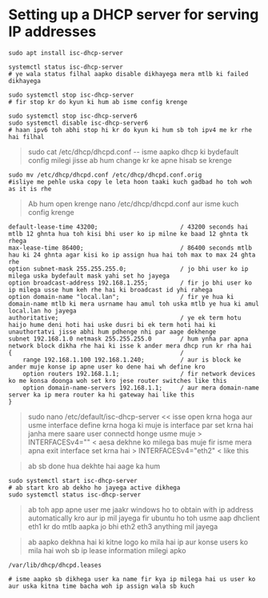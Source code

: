# Setting up a DHCP server for serving IP addresses
    sudo apt install isc-dhcp-server
    
    systemctl status isc-dhcp-server 
    # ye wala status filhal aapko disable dikhayega mera mtlb ki failed dikhayega 
    
    sudo systemctl stop isc-dhcp-server
    # fir stop kr do kyun ki hum ab isme config krenge 
    
    sudo systemctl stop isc-dhcp-server6
    sudo systemctl disable isc-dhcp-server6
    # haan ipv6 toh abhi stop hi kr do kyun ki hum sb toh ipv4 me kr rhe hai filhal 
    
> sudo cat /etc/dhcp/dhcpd.conf -- isme aapko dhcp ki bydefault config milegi jisse ab hum change kr ke apne hisab se krenge 
    
    sudo mv /etc/dhcp/dhcpd.conf /etc/dhcp/dhcpd.conf.orig 
    #isliye me pehle uska copy le leta hoon taaki kuch gadbad ho toh woh as it is rhe
    
> Ab hum open krenge nano /etc/dhcp/dhcpd.conf aur isme kuch config krenge

    default-lease-time 43200;                       / 43200 seconds hai mtlb 12 ghnta hua toh kisi bhi user ko ip milne ke baad 12 ghnta tk rhega  
    max-lease-time 86400;                           / 86400 seconds mtlb hau ki 24 ghnta agar kisi ko ip assign hua hai toh max to max 24 ghta rhe
    option subnet-mask 255.255.255.0;               / jo bhi user ko ip milega uska bydefault mask yahi set ho jayega
    option broadcast-address 192.168.1.255;         / fir jo bhi user ko ip milega usse hum keh rhe hai ki broadcast id yhi rahega
    option domain-name "local.lan";                 / fir ye hua ki domain-name mtlb ki mera usrname hau amul toh uska mtlb ye hua ki amul local.lan ho jayega
    authoritative;                                  / ye ek term hotu haijo hume deni hoti hai uske dusri bi ek term hoti hai ki unauthortatvi jisse abhi hum pdhenge nhi par aage dekhenge
    subnet 192.168.1.0 netmask 255.255.255.0        / hum ynha par apna network block dikha rhe hai ki isse k ander mera dhcp run kr rha hai 
    {                                               / 
        range 192.168.1.100 192.168.1.240;          / aur is block ke ander muje konse ip apne user ko dene hai wh define kro 
        option routers 192.168.1.1;                 / fir network devices ko me konsa doonga woh set kro jese router switches like this
        option domain-name-servers 192.168.1.1;     / aur mera domain-name server ka ip mera router ka hi gateway hai like this 
    } 
    
> sudo nano /etc/default/isc-dhcp-server  << isse open krna hoga aur usme interface define krna hoga ki muje is interface par set krna hai janha mere saare user connectd honge
> usme muje > INTERFACESv4="" < aesa dekhne ko milega bas muje fir isme mera apna exit interface set krna hai > INTERFACESv4="eth2" < like this

> ab sb done hua dekhte hai aage ka hum 

    sudo systemctl start isc-dhcp-server 
    # ab start kro ab dekho ho jayega active dikhega
    sudo systemctl status isc-dhcp-server 
    
> ab toh app apne user me jaakr windows ho to obtain with ip address automatically kro aur ip mil jayega fir ubuntu ho toh usme aap dhclient eth1 kr do mtlb aapka jo bhi eth2 eth3 anything mil jayega 

> ab aapko dekhna hai ki kitne logo ko mila hai ip aur konse users ko mila hai woh sb ip lease information milegi apko 

    /var/lib/dhcp/dhcpd.leases
    
    # isme aapko sb dikhega user ka name fir kya ip milega hai us user ko aur uska kitna time bacha woh ip assign wala sb kuch 
    
    
